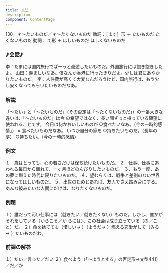 ```yaml
---
title: 文法：
description
component: ContentPage
---
```



130。＊～たいものだ／＊～たくないものだ
動詞：［ます］形 ＋ たいものだ
たくないものだ
動詞： て形 ＋ ほしいものだ
ほしくないものだ
### ♪会話♪
李：たまには国内旅行でぱーっと豪遊したいものだ。外国旅行には飽き飽きしたよ。 山田：羨ましいなあ。僕なんか香港に行ったきりだよ。少しは君にあやかりたいものだ。
李：人件費が高くて大変なんだろうけど、国内旅行は、もう少し安くなってもらいたいものだなあ。
### 解説
「～たい」と「～たいものだ」（その否定は「～たくないものだ」）の一番大きな違いは、「～たいものだ」は今 の希望ではなく、長い間ずっと持っている願望に使われることです。
今日は何かおいしいものが
○食べたいなあ。（今の一時的感情」）
× 食べたいものだなあ。 いつか自分の家を
○持ちたいものだ。（長年の夢）
○持ちたい。（今の一時的感情）
### 例文
１．歳はとっても、心の若さだけは保ち続けたいものだ。
２．仕事、仕事に追われる毎日から離れて、一ヶ月ほどのんびりしたいものだ。
３．もう一度、あの夢に燃えた時代に戻りたいものだ。
４．望むらくは、戦争と差別のない世界になってほしいものだ。
５．出世のためとあれば、友人でさえ踏み台にする。あんな彼みたいな人間にだけは、なりたくないものだ。
### 例題
１）誰だって汚い仕事には（就きたい／就きたくない）ものだ。しかし、誰かがそれをしている（からこそ／か
らには）、この社会は成り立っている（の／こと）だ。
２）命を捨てても（惜しい→ ）（ようだ→ ）燃える恋愛がして（みる→ ）たいものだわ。
### 前課の解答
１）だい／言った／だい
２）食べよう（「～ようとする」の否定形→文型441）／だ／か
